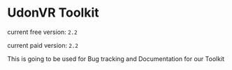 # UdonVR Toolkit
current free version: `2.2`

current paid version: `2.2`

This is going to be used for Bug tracking and Documentation for our Toolkit
